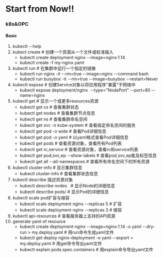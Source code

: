# **Start from Now!!**

### **k8s&OPC**
#### Basic
1. kubectl --help
2. kubect create  # 创建一个资源从一个文件或标准输入
	- kubectl create deployment nginx --image=nginx:1.14 
	- kubectl create -f my-nginx.yaml
3. kubectl run  # 在集群中运行一个指定的镜像
	- kubectl run nginx -it --rm=true --image=nginx --command bash
	- kubectl run busybox -it --rm=true --image=busybox --restart=Never
4. kubectl expose # 创建Service对象以将应用程序"暴露"于网络中
	- kubectl expose deployment/nginx  --type="NodePort" --port=80 --name=nginx
5. kubectl get  # 显示一个或更多resources资源
	- kubectl get cs  # 查看集群状态
	- kubectl get nodes  # 查看集群节点信息
	- kubectl get ns     # 查看集群命名空间
	- kubectl get svc -n kube-system  # 查看指定命名空间的服务
	- kubectl get pod <pod-name> -o wide  # 查看Pod详细信息
	- kubectl get pod <pod-name> -o yaml  # 以yaml格式查看Pod详细信息
	- kubectl get pods  # 查看资源对象，查看所有Pod列表
	- kubectl get rc,service  # 查看资源对象，查看rc和service列表
	- kubectl get pod,svc,ep --show-labels  # 查看pod,svc,ep能及标签信息
	- kubectl get all --all-namespaces      # 查看所有命名空间下的所有资源
6. kubectl cluster-info   # 显示集群信息
	- kubectl cluster-info  # 查看集群状态信息
7. kubectl describe 描述资源对象
	- kubectl describe nodes <node-name>  # 显示Node的详细信息
	- kubectl describe pods/<pod-name>    # 显示Pod的详细信息
8. kubectl scale pod扩容与缩容
	- kubectl scale deployment nginx --replicas 5  # 扩容
	- kubectl scale deployment nginx --replicas 3  # 缩容
9. kubectl api-resources # 查看服务器上支持的API资源
10. generate yaml of resource
	- kubectl create deployment nginx --image=nginx:1.14 -o yaml --dry-run > my.deploy.yaml   # 用run命令生成yaml文件
	- kubectl get deploy nginx-deployment -o yaml --export > my.deploy.yaml                   # 用get命令导出yaml文件
	- kubectl explain pods.spec.containers                                                    # 用explain命令导出yaml文件









